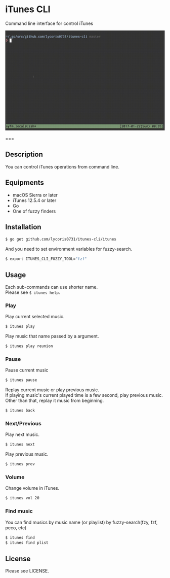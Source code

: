 # iTunes CLI
Command line interface for control iTunes

![demo](./demo.gif)  

===

## Description  
You can control iTunes operations from command line.  

## Equipments
- macOS Sierra or later
- iTunes 12.5.4 or later
- Go
- One of fuzzy finders

## Installation
``` sh
$ go get github.com/lycoris0731/itunes-cli/itunes
```

And you need to set environment variables for fuzzy-search.  
``` sh
$ export ITUNES_CLI_FUZZY_TOOL="fzf"
```

## Usage
Each sub-commands can use shorter name.  
Please see `$ itunes help`.  

### Play
Play current selected music.  
``` sh
$ itunes play
```

Play music that name passed by a argument.
``` sh
$ itunes play reunion
```

### Pause
Pause current music
``` sh
$ itunes pause
```

Replay current music or play previous music.  
If playing music's current played time is a few second, play previous music.  
Other than that, replay it music from beginning.  
``` sh
$ itunes back
```

### Next/Previous
Play next music.  
``` sh
$ itunes next
```

Play previous music.  
``` sh
$ itunes prev
```

### Volume
Change volume in iTunes.  
``` sh
$ itunes vol 20
```

### Find music
You can find musics by music name (or playlist) by fuzzy-search(fzy, fzf, peco, etc)
``` sh
$ itunes find
$ itunes find plist
```

## License
Please see LICENSE.
